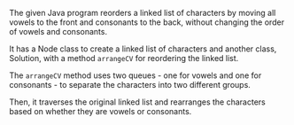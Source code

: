 The given Java program reorders a linked list of characters by moving all vowels to the front and consonants to the back, without changing the order of vowels and consonants.

It has a Node class to create a linked list of characters and another class, Solution, with a method `arrangeCV` for reordering the linked list.

The `arrangeCV` method uses two queues - one for vowels and one for consonants - to separate the characters into two different groups.

Then, it traverses the original linked list and rearranges the characters based on whether they are vowels or consonants.
